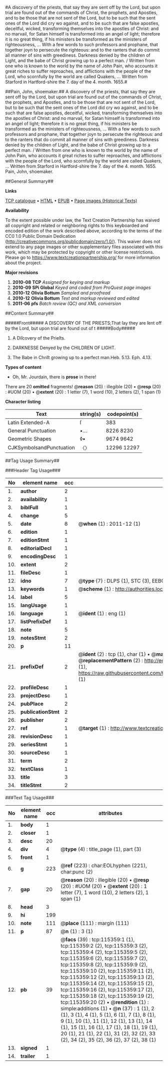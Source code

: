 #A discovery of the priests, that say they are sent off by the Lord, but upon trial are found out of the commands of Christ, the prophets, and Apostles, and to be those that are not sent of the Lord, but to be such that the sent ones of the Lord did cry wo against, and to be such that are false apostles, deceitful, wicked, transforming themselves into the apostles of Christ: and no marvail, for Satan himself is transformed into an angel of light; therefore it is no great thing, if his ministers be transformed as the ministers of righteousness, ... With a few words to such professors and prophane, that together joyn to persecute the righteous: and to the ranters that do commit all manner of sins with greediness. Darkness denied by the children of Light, and the babe of Christ growing up to a perfect man. / Written from one who is known to the world by the name of John Pain, who accounts it great riches to suffer reproaches, and afflictions with the people of the Lord, who scornfully by the world are called Quakers, ... Written from Starford in Hartford-shire the 7. day of the 4. month. 1655.#

##Pain, John, shoemaker.##
A discovery of the priests, that say they are sent off by the Lord, but upon trial are found out of the commands of Christ, the prophets, and Apostles, and to be those that are not sent of the Lord, but to be such that the sent ones of the Lord did cry wo against, and to be such that are false apostles, deceitful, wicked, transforming themselves into the apostles of Christ: and no marvail, for Satan himself is transformed into an angel of light; therefore it is no great thing, if his ministers be transformed as the ministers of righteousness, ... With a few words to such professors and prophane, that together joyn to persecute the righteous: and to the ranters that do commit all manner of sins with greediness. Darkness denied by the children of Light, and the babe of Christ growing up to a perfect man. / Written from one who is known to the world by the name of John Pain, who accounts it great riches to suffer reproaches, and afflictions with the people of the Lord, who scornfully by the world are called Quakers, ... Written from Starford in Hartford-shire the 7. day of the 4. month. 1655.
Pain, John, shoemaker.

##General Summary##

**Links**

[TCP catalogue](http://www.ota.ox.ac.uk/tcp/)  • 
[HTML](http://tei.it.ox.ac.uk/tcp/Texts-HTML/free/A90/A90622.html)  • 
[EPUB](http://tei.it.ox.ac.uk/tcp/Texts-EPUB/free/A90/A90622.epub) • 
[Page images (Historical Texts)](https://historicaltexts.jisc.ac.uk/eebo-99863174e)

**Availability**

To the extent possible under law, the Text Creation Partnership has waived all copyright and related or neighboring rights to this keyboarded and encoded edition of the work described above, according to the terms of the CC0 1.0 Public Domain Dedication (http://creativecommons.org/publicdomain/zero/1.0/). This waiver does not extend to any page images or other supplementary files associated with this work, which may be protected by copyright or other license restrictions. Please go to https://www.textcreationpartnership.org/ for more information about the project.

**Major revisions**

1. __2010-08__ __TCP__ *Assigned for keying and markup*
1. __2010-09__ __SPi Global__ *Keyed and coded from ProQuest page images*
1. __2010-12__ __Olivia Bottum__ *Sampled and proofread*
1. __2010-12__ __Olivia Bottum__ *Text and markup reviewed and edited*
1. __2011-06__ __pfs__ *Batch review (QC) and XML conversion*

##Content Summary##

#####Front#####
A DISCOVERY OF THE PRIESTS;That ſay they are ſent off by the Lord, but upon trial are found out of t
#####Body#####

1. A Diſcovery of the Prieſts.

1. DARKNESSE Denyed by the CHILDREN OF LIGHT.

1. The Babe in Chriſt growing up to a perfect man.Heb. 5.13. Eph. 4.13.

**Types of content**

  * Oh, Mr. Jourdain, there is **prose** in there!

There are 20 **omitted** fragments! 
 @__reason__ (20) : illegible (20)  •  @__resp__ (20) : #UOM (20)  •  @__extent__ (20) : 1 letter (7), 1 word (10), 2 letters (2), 1 span (1)

**Character listing**


|Text|string(s)|codepoint(s)|
|---|---|---|
|Latin Extended-A|ſ|383|
|General Punctuation|•…|8226 8230|
|Geometric Shapes|◊▪|9674 9642|
|CJKSymbolsandPunctuation|〈〉|12296 12297|

##Tag Usage Summary##

###Header Tag Usage###

|No|element name|occ|attributes|
|---|---|---|---|
|1.|__author__|2||
|2.|__availability__|1||
|3.|__biblFull__|1||
|4.|__change__|5||
|5.|__date__|8| @__when__ (1) : 2011-12 (1)|
|6.|__edition__|1||
|7.|__editionStmt__|1||
|8.|__editorialDecl__|1||
|9.|__encodingDesc__|1||
|10.|__extent__|2||
|11.|__fileDesc__|1||
|12.|__idno__|7| @__type__ (7) : DLPS (1), STC (3), EEBO-CITATION (1), PROQUEST (1), VID (1)|
|13.|__keywords__|1| @__scheme__ (1) : http://authorities.loc.gov/ (1)|
|14.|__label__|5||
|15.|__langUsage__|1||
|16.|__language__|1| @__ident__ (1) : eng (1)|
|17.|__listPrefixDef__|1||
|18.|__note__|5||
|19.|__notesStmt__|2||
|20.|__p__|11||
|21.|__prefixDef__|2| @__ident__ (2) : tcp (1), char (1)  •  @__matchPattern__ (2) : ([0-9\-]+):([0-9IVX]+) (1), (.+) (1)  •  @__replacementPattern__ (2) : http://eebo.chadwyck.com/downloadtiff?vid=$1&page=$2 (1), https://raw.githubusercontent.com/textcreationpartnership/Texts/master/tcpchars.xml#$1 (1)|
|22.|__profileDesc__|1||
|23.|__projectDesc__|1||
|24.|__pubPlace__|2||
|25.|__publicationStmt__|2||
|26.|__publisher__|2||
|27.|__ref__|1| @__target__ (1) : http://www.textcreationpartnership.org/docs/. (1)|
|28.|__revisionDesc__|1||
|29.|__seriesStmt__|1||
|30.|__sourceDesc__|1||
|31.|__term__|2||
|32.|__textClass__|1||
|33.|__title__|3||
|34.|__titleStmt__|2||


###Text Tag Usage###

|No|element name|occ|attributes|
|---|---|---|---|
|1.|__body__|1||
|2.|__closer__|1||
|3.|__desc__|20||
|4.|__div__|4| @__type__ (4) : title_page (1), part (3)|
|5.|__front__|1||
|6.|__g__|223| @__ref__ (223) : char:EOLhyphen (221), char:punc (2)|
|7.|__gap__|20| @__reason__ (20) : illegible (20)  •  @__resp__ (20) : #UOM (20)  •  @__extent__ (20) : 1 letter (7), 1 word (10), 2 letters (2), 1 span (1)|
|8.|__head__|3||
|9.|__hi__|199||
|10.|__note__|111| @__place__ (111) : margin (111)|
|11.|__p__|87| @__n__ (1) : 3 (1)|
|12.|__pb__|39| @__facs__ (39) : tcp:115359:1 (1), tcp:115359:2 (2), tcp:115359:3 (2), tcp:115359:4 (2), tcp:115359:5 (2), tcp:115359:6 (2), tcp:115359:7 (2), tcp:115359:8 (2), tcp:115359:9 (2), tcp:115359:10 (2), tcp:115359:11 (2), tcp:115359:12 (2), tcp:115359:13 (2), tcp:115359:14 (2), tcp:115359:15 (2), tcp:115359:16 (2), tcp:115359:17 (2), tcp:115359:18 (2), tcp:115359:19 (2), tcp:115359:20 (2)  •  @__rendition__ (1) : simple:additions (1)  •  @__n__ (37) : 1 (1), 2 (1), 3 (1), 4 (1), 5 (1), 6 (1), 7 (1), 8 (1), 9 (1), 10 (1), 11 (1), 12 (1), 13 (1), 14 (1), 15 (1), 16 (1), 17 (1), 18 (1), 19 (1), 20 (1), 21 (1), 22 (1), 31 (2), 32 (2), 33 (2), 34 (2), 35 (2), 36 (2), 37 (2), 38 (1)|
|13.|__signed__|1||
|14.|__trailer__|1||

